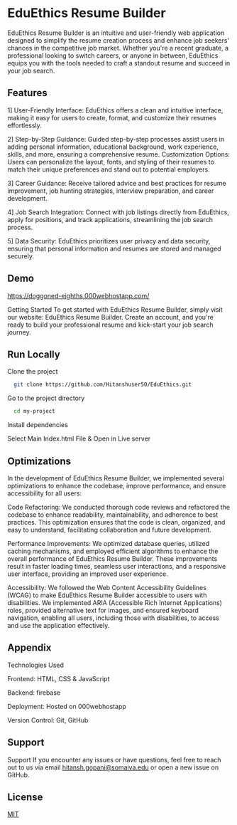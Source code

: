
# EduEthics Resume Builder

EduEthics Resume Builder is an intuitive and user-friendly web application designed to simplify the resume creation process and enhance job seekers' chances in the competitive job market. Whether you're a recent graduate, a professional looking to switch careers, or anyone in between, EduEthics equips you with the tools needed to craft a standout resume and succeed in your job search.


## Features

1] User-Friendly Interface: EduEthics offers a clean and intuitive interface, making it easy for users to create, format, and customize their resumes effortlessly.

2] Step-by-Step Guidance: Guided step-by-step processes assist users in adding personal information, educational background, work experience, skills, and more, ensuring a comprehensive resume.
Customization Options: Users can personalize the layout, fonts, and styling of their resumes to match their unique preferences and stand out to potential employers.

3] Career Guidance: Receive tailored advice and best practices for resume improvement, job hunting strategies, interview preparation, and career development.

4] Job Search Integration: Connect with job listings directly from EduEthics, apply for positions, and track applications, streamlining the job search process.

5] Data Security: EduEthics prioritizes user privacy and data security, ensuring that personal information and resumes are stored and managed securely.


## Demo

https://doggoned-eighths.000webhostapp.com/

Getting Started
To get started with EduEthics Resume Builder, simply visit our website: EduEthics Resume Builder. Create an account, and you're ready to build your professional resume and kick-start your job search journey.


## Run Locally

Clone the project

```bash
  git clone https://github.com/Hitanshuser50/EduEthics.git
```

Go to the project directory

```bash
  cd my-project
```

Install dependencies

Select Main Index.html File & 
Open in Live server 



## Optimizations

In the development of EduEthics Resume Builder, we implemented several optimizations to enhance the codebase, improve performance, and ensure accessibility for all users:

Code Refactoring: We conducted thorough code reviews and refactored the codebase to enhance readability, maintainability, and adherence to best practices. This optimization ensures that the code is clean, organized, and easy to understand, facilitating collaboration and future development.

Performance Improvements: We optimized database queries, utilized caching mechanisms, and employed efficient algorithms to enhance the overall performance of EduEthics Resume Builder. These improvements result in faster loading times, seamless user interactions, and a responsive user interface, providing an improved user experience.

Accessibility: We followed the Web Content Accessibility Guidelines (WCAG) to make EduEthics Resume Builder accessible to users with disabilities. We implemented ARIA (Accessible Rich Internet Applications) roles, provided alternative text for images, and ensured keyboard navigation, enabling all users, including those with disabilities, to access and use the application effectively.

## Appendix

Technologies Used

Frontend: HTML, CSS & JavaScript 

Backend: firebase

Deployment: Hosted on 000webhostapp

Version Control: Git, GitHub


## Support

Support
If you encounter any issues or have questions, feel free to reach out to us via email hitansh.gopani@somaiya.edu or open a new issue on GitHub.


## License

[MIT](https://choosealicense.com/licenses/mit/)

